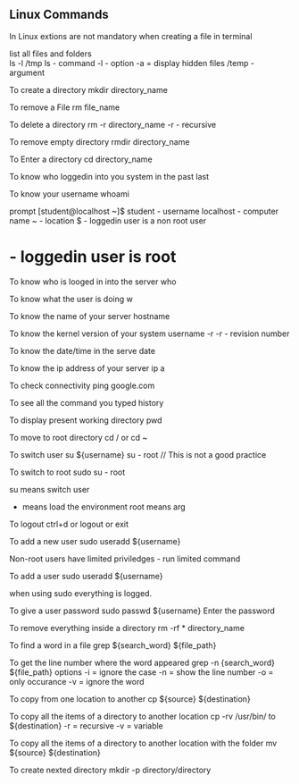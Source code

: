 ## Linux Commands

In Linux extions are not mandatory when creating a file in terminal

list all files and folders <br /> 
ls -l /tmp
ls - command
-l - option
-a = display hidden files
/temp - argument

To create a directory
mkdir directory_name

To remove a File
rm file_name

To delete a directory
rm -r directory_name
-r - recursive

To remove empty directory
rmdir directory_name

To Enter a directory
cd directory_name

To know who loggedin into you system in the past
last

To know your username
whoami

prompt
[student@localhost ~]$
student - username
localhost - computer name
~ - location
$ - loggedin user is a non root user
# - loggedin user is root

To know who is looged in into the server
who

To know what the user is doing
w

To know the name of your server
hostname

To know the kernel version of your system
username -r
-r - revision number

To know the date/time in the serve
date

To know the ip address of your server
ip a

To check connectivity
ping google.com

To see all the command you typed
history

To display present working directory
pwd

To move to root directory
cd / or cd ~

To switch user
su ${username}
su - root // This is not a good practice

To switch to root
sudo su - root

su means switch user
- means load the environment
root means arg

To logout
ctrl+d or logout or exit

To add a new user
sudo useradd ${username}

Non-root users have limited priviledges
	- run limited command
	
To add a user
sudo useradd ${username}

when using sudo everything is logged.


To give a user password
sudo passwd ${username}
Enter the password

To remove everything inside a directory 
rm -rf * directory_name

To find a word in  a file
grep ${search_word} ${file_path}

To get the line number where the word appeared
grep -n {search_word} ${file_path}
options
-i = ignore the case
-n = show the line number
-o = only occurance
-v = ignore the word

To copy from one location to another
cp ${source} ${destination}

To copy all the items of a directory to another location
cp -rv /usr/bin/ to ${destination}
-r = recursive
-v = variable


To copy all the items of a directory to another location with the folder
mv ${source} ${destination}

To create nexted directory
mkdir -p directory/directory
